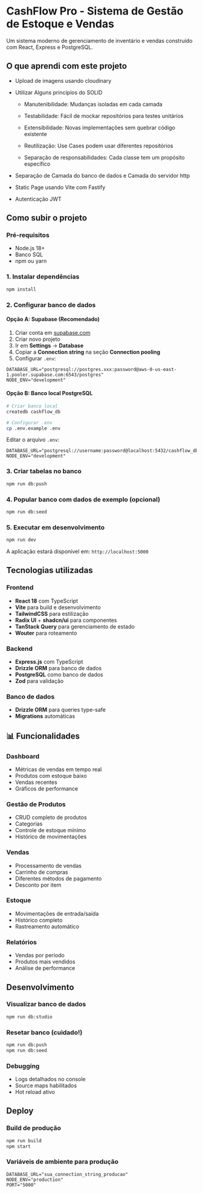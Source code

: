 # CashFlow Pro - Sistema de Gestão de Estoque e Vendas

Um sistema moderno de gerenciamento de inventário e vendas construído com React, Express e PostgreSQL.

## O que aprendi com este projeto

- Upload de imagens usando cloudinary

- Utilizar Alguns principíos do SOLID

  - Manutenibilidade: Mudanças isoladas em cada camada

  - Testabilidade: Fácil de mockar repositórios para testes unitários

  - Extensibilidade: Novas implementações sem quebrar código existente

  - Reutilização: Use Cases podem usar diferentes repositórios

  - Separação de responsabilidades: Cada classe tem um propósito específico

- Separação de Camada do banco de dados e Camada do servidor http

- Static Page usando Vite com Fastify

- Autenticação JWT

## Como subir o projeto

### Pré-requisitos

- Node.js 18+
- Banco SQL
- npm ou yarn

### 1. Instalar dependências

```bash
npm install
```

### 2. Configurar banco de dados

#### Opção A: Supabase (Recomendado)

1. Criar conta em [supabase.com](https://supabase.com)
2. Criar novo projeto
3. Ir em **Settings** → **Database**
4. Copiar a **Connection string** na seção **Connection pooling**
5. Configurar `.env`:

```env
DATABASE_URL="postgresql://postgres.xxx:password@aws-0-us-east-1.pooler.supabase.com:6543/postgres"
NODE_ENV="development"
```

#### Opção B: Banco local PostgreSQL

```bash
# Criar banco local
createdb cashflow_db

# Configurar .env
cp .env.example .env
```

Editar o arquivo `.env`:

```env
DATABASE_URL="postgresql://username:password@localhost:5432/cashflow_db"
NODE_ENV="development"
```

### 3. Criar tabelas no banco

```bash
npm run db:push
```

### 4. Popular banco com dados de exemplo (opcional)

```bash
npm run db:seed
```

### 5. Executar em desenvolvimento

```bash
npm run dev
```

A aplicação estará disponível em: `http://localhost:5000`

## Tecnologias utilizadas

### Frontend

- **React 18** com TypeScript
- **Vite** para build e desenvolvimento
- **TailwindCSS** para estilização
- **Radix UI** + **shadcn/ui** para componentes
- **TanStack Query** para gerenciamento de estado
- **Wouter** para roteamento

### Backend

- **Express.js** com TypeScript
- **Drizzle ORM** para banco de dados
- **PostgreSQL** como banco de dados
- **Zod** para validação

### Banco de dados

- **Drizzle ORM** para queries type-safe
- **Migrations** automáticas

## 📊 Funcionalidades

### Dashboard

- Métricas de vendas em tempo real
- Produtos com estoque baixo
- Vendas recentes
- Gráficos de performance

### Gestão de Produtos

- CRUD completo de produtos
- Categorias
- Controle de estoque mínimo
- Histórico de movimentações

### Vendas

- Processamento de vendas
- Carrinho de compras
- Diferentes métodos de pagamento
- Desconto por item

### Estoque

- Movimentações de entrada/saída
- Histórico completo
- Rastreamento automático

### Relatórios

- Vendas por período
- Produtos mais vendidos
- Análise de performance

## Desenvolvimento

### Visualizar banco de dados

```bash
npm run db:studio
```

### Resetar banco (cuidado!)

```bash
npm run db:push
npm run db:seed
```

### Debugging

- Logs detalhados no console
- Source maps habilitados
- Hot reload ativo

## Deploy

### Build de produção

```bash
npm run build
npm start
```

### Variáveis de ambiente para produção

```env
DATABASE_URL="sua_connection_string_producao"
NODE_ENV="production"
PORT="5000"
```
